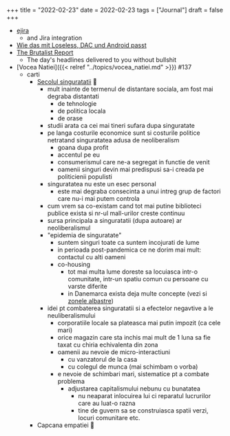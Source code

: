 +++
title = "2022-02-23"
date = 2022-02-23
tags = ["Journal"]
draft = false
+++

-   [ejira](https://github.com/nyyManni/ejira)
    -   and Jira integration
-   [Wie das mit Loseless, DAC und Android passt](https://www.chinahandys.net/hi-res-audio-android-aptx-lossless/)
-   [The Brutalist Report](https://brutalist.report/)
    -   The day's headlines delivered to you without bullshit
-   [Vocea Natiei]({{< relref "../topics/vocea_natiei.md" >}}) #137
    -   carti
        -   [Secolul singuratatii](https://carturesti.ro/carte/secolul-singuratatii-1355204951) :book:
            -   mult inainte de termenul de distantare sociala, am fost mai degraba distantati
                -   de tehnologie
                -   de politica locala
                -   de orase
            -   studii arata ca cei mai tineri sufara dupa singuratate
            -   pe langa costurile economice sunt si costurile politice netratand singuratatea adusa de neoliberalism
                -   goana dupa profit
                -   accentul pe eu
                -   consumerismul care ne-a segregat in functie de venit
                -   oamenii singuri devin mai predispusi sa-i creada pe politicienii populisti
            -   singuratatea nu este un esec personal
                -   este mai degraba consecinta a unui intreg grup de factori care nu-i mai putem controla
            -   cum vrem sa co-existam cand tot mai putine biblioteci publice exista si nr-ul mall-urilor creste continuu
            -   sursa principala a singuratatii (dupa autoare) ar neoliberalismul
            -   "epidemia de singuratate"
                -   suntem singuri toate ca suntem incojurati de lume
                -   in perioada post-pandemica ce ne dorim mai mult: contactul cu alti oameni
                -   co-housing
                    -   tot mai multa lume doreste sa locuiasca intr-o comunitate, intr-un spatiu comun cu persoane cu varste diferite
                    -   in Danemarca exista deja multe concepte (vezi si [zonele albastre](https://www.goodreads.com/ro/book/show/2213117))
            -   idei pt combaterea singuratatii si a efectelor negavtive a le neuliberalismului
                -   corporatiile locale sa plateasca mai putin impozit (ca cele mari)
                -   orice magazin care sta inchis mai mult de 1 luna sa fie taxat cu chiria echivalenta din zona
                -   oamenii au nevoie de micro-interactiuni
                    -   cu vanzatorul de la casa
                    -   cu colegul de munca (mai schimbam o vorba)
                -   e nevoie de schimbari mari, sistematice pt a combate problema
                    -   adjustarea capitalismului nebunu cu bunatatea
                        -   nu neaparat inlocuirea lui ci reparatul lucrurilor care au luat-o razna
                        -   tine de guvern sa se construiasca spatii verzi, locuri comunitare etc.
        -   Capcana empatiei :book: